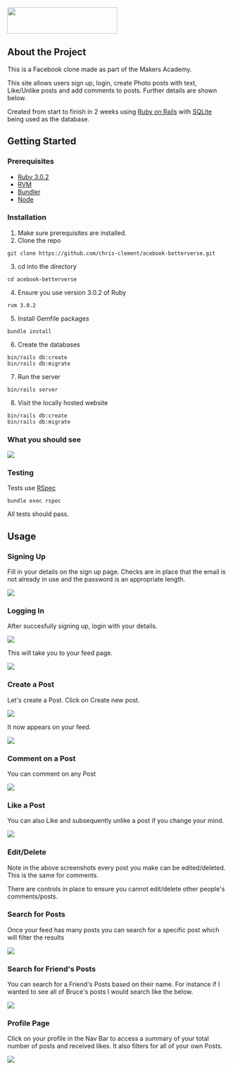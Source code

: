 <img src="https://github.com/chris-clement/acebook-betterverse/blob/main/app/assets/images/README_images/acebookLogo.jpeg?raw=true" width="250" height="60" />


## About the Project

This is a Facebook clone made as part of the Makers Academy.

This site allows users sign up, login, create Photo posts with text, Like/Unlike posts and add comments to posts. Further details are shown below. 

Created from start to finish in 2 weeks using [Ruby on Rails](https://rubyonrails.org/) with [SQLite](https://www.sqlite.org/index.html) being used as the database.

## Getting Started

### Prerequisites 

- [Ruby 3.0.2](https://www.ruby-lang.org/en/documentation/installation/)
- [RVM](https://rvm.io/)
- [Bundler](https://bundler.io/)
- [Node](https://nodejs.org/en/)

### Installation

1. Make sure prerequisites are installed.
2. Clone the repo

````
git clone https://github.com/chris-clement/acebook-betterverse.git
````
3. cd into the directory

````
cd acebook-betterverse
````

4. Ensure you use version 3.0.2 of Ruby

````
rvm 3.0.2
````

5. Install Gemfile packages

````
bundle install
````

6. Create the databases

````
bin/rails db:create
bin/rails db:migrate
````

7. Run the server

````
bin/rails server
````

8. Visit the locally hosted website

````
bin/rails db:create
bin/rails db:migrate
````

### What you should see

<img src="app/assets/images/README_images/homePage.jpeg"/>

### Testing

Tests use [RSpec](https://rspec.info/)


````
bundle exec rspec
````

All tests should pass.

## Usage

### Signing Up

Fill in your details on the sign up page. Checks are in place that the email is not already in use and the password is an appropriate length. 

<img src="app/assets/images/README_images/signUpPage.jpeg"/>

### Logging In

After succesfully signing up, login with your details.

<img src="app/assets/images/README_images/logInPage.jpeg"/>

This will take you to your feed page.

<img src="app/assets/images/README_images/feedPage.jpeg"/>

### Create a Post

Let's create a Post. Click on Create new post.

<img src="app/assets/images/README_images/createPost.jpeg"/>

It now appears on your feed.

<img src="app/assets/images/README_images/feedWithPost.jpeg"/>

### Comment on a Post

You can comment on any Post

<img src="app/assets/images/README_images/addComment.jpeg"/>

### Like a Post

You can also Like and subsequently unlike a post if you change your mind.

<img src="app/assets/images/README_images/likePost.jpeg"/>

### Edit/Delete

Note in the above screenshots every post you make can be edited/deleted. This is the same for comments.

There are controls in place to ensure you cannot edit/delete other people's comments/posts.


### Search for Posts

Once your feed has many posts you can search for a specific post which will filter the results

<img src="app/assets/images/README_images/searchPosts.jpeg"/>

### Search for Friend's Posts

You can search for a Friend's Posts based on their name. For instance if I wanted to see all of Bruce's posts I would search like the below. 

<img src="app/assets/images/README_images/searchFriends.jpeg"/>


### Profile Page

Click on your profile in the Nav Bar to access a summary of your total number of posts and received likes. It also filters for all of your own Posts.

<img src="app/assets/images/README_images/profilePage.jpeg"/>
